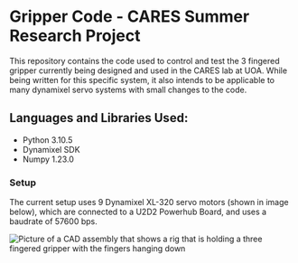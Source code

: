 # Gripper Code - CARES Summer Research Project 

This repository contains the code used to control and test the 3 fingered gripper currently being designed and used in the CARES lab at UOA. 
While being written for this specific system, it also intends to be applicable to many dynamixel servo systems with small changes to the code.   
 
## Languages and Libraries Used: 

- Python 3.10.5
- Dynamixel SDK 
- Numpy 1.23.0 

### Setup 

The current setup uses 9 Dynamixel XL-320 servo motors (shown in image below), which are connected to a U2D2 Powerhub Board, and uses a baudrate of 57600 bps. 

![Picture of a CAD assembly that shows a rig that is holding a three fingered gripper with the fingers hanging down](https://user-images.githubusercontent.com/105029122/205157459-ef70f9fb-dcea-464a-af8a-14d66047497a.png)




